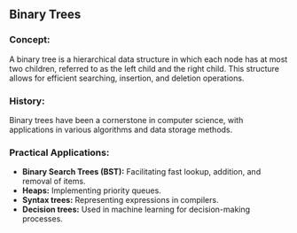 ## Binary Trees

### Concept:

A binary tree is a hierarchical data structure in which each node has at most two children, referred to as the left child and the right child. This structure allows for efficient searching, insertion, and deletion operations.

### History:

Binary trees have been a cornerstone in computer science, with applications in various algorithms and data storage methods.

### Practical Applications:

- **Binary Search Trees (BST):** Facilitating fast lookup, addition, and removal of items.
- **Heaps:** Implementing priority queues.
- **Syntax trees:** Representing expressions in compilers.
- **Decision trees:** Used in machine learning for decision-making processes.
